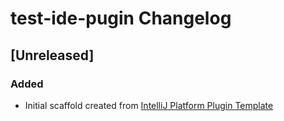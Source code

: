 <!-- Keep a Changelog guide -> https://keepachangelog.com -->

# test-ide-pugin Changelog

## [Unreleased]
### Added
- Initial scaffold created from [IntelliJ Platform Plugin Template](https://github.com/JetBrains/intellij-platform-plugin-template)
